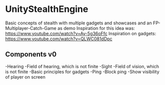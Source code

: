 # UnityStealthEngine
Basic concepts of stealth with multiple gadgets and showcases and an FP-Multiplayer-Catch-Game as demo Inspiration for this idea was: https://www.youtube.com/watch?v=Ay-5g36oFfc Inspiration on gadgets: https://www.youtube.com/watch?v=QLWC081dDpc

## Components v0
-Hearing
	-Field of hearing, which is not finite
-Sight
	-Field of vision, which is not finite
-Basic principles for gadgets
	-Ping
	-Block ping
-Show visibility of player on screen